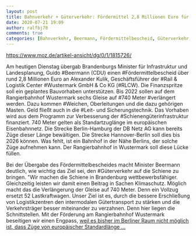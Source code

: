 ```yaml
---
layout: post
title: Bahnverkehr + Güterverkehr: Fördermittel 2,8 Millionen Euro für Rangierbahnhof Wustermark, aus MOZ
date: 2020-07-21 19:09
author: ralfbj70
comments: true
categories: [Bahnverkehr, Beermann, Fördermittelbescheid, Güterverkehr, Güterverkehr, Infrastruktur, Leit, Rail, RLCW, Schienengüterinfrastruktur, verlängert, Weichen, Wustermark]
---
```

https://www.moz.de/artikel-ansicht/dg/0/1/1815726/

Am heutigen Dienstag übergab Brandenburgs Minister für Infrastruktur und Landesplanung, Guido #Beermann (CDU) einen #Fördermittelbescheid über rund 2,8 Millionen Euro an Alexander Kulik, Geschäftsführer der #Rail &amp; Logistik Center #Wustermark GmbH &amp; Co KG (#RLCW). Die Finanzspritze soll ein geplantes Bauvorhaben unterstützen. Bis 2022 sollen auf dem Rangierbahnhof Wustermark sechs Gleise auf #740 Meter #verlängert werden. Dazu kommen #Weichen, Oberleitungen und die dazu gehörigen Masten. Geld fließt auch in die #Leit- und Sicherungstechnik. Das Vorhaben wird aus dem Programm zur Verbesserung der #Schienengüterinfrastruktur finanziert.
740 Meter gelten als Standartzuglänge im europäischen Eisenbahnnetz. Die Strecke Berlin-Hamburg der DB Netz AG kann bereits Züge dieser Länge bewältigen. Die Strecke Hannover-Berlin soll dies bis 2026 können. Was fehlt, ist ein Bahnhof in der Nähe Berlins, der solche Züge aufnehmen kann. Der Rangierbahnhof in Wustermark soll diese Lücke füllen.

Bei der Übergabe des Fördermittelbescheides macht Minister Beermann deutlich, wie wichtig das Ziel sei, den #Güterverkehr auf die Schiene zu bringen. "Wir machen die Schiene in Brandenburg wettbewerbsfähiger. Gleichzeitig leisten wir damit einen Beitrag in Sachen Klimaschutz. Möglich macht das die Verlängerung der Gleise auf 740 Meter. Denn ein Vollzug ersetzt 52 Lastkraftwagen. Unser Ziel ist es, durch die bessere Erschließung von Logistikzentren den intermodalen Gütertransport zu stärken und die Verkehrsträger besser miteinander zu verzahnen. Denn hier liegen die Schnittstellen. Mit der Förderung am Rangierbahnhof Wustermark beseitigen wir einen Engpass, <a href="https://www.moz.de/artikel-ansicht/dg/0/1/1815726/">weil es bisher im Berliner Raum nicht möglich ist, dass Züge von europäischer Standardlänge ...</a>

